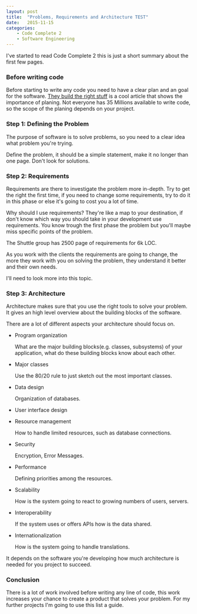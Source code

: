 ```yaml
---
layout: post
title:  "Problems, Requirements and Architecture TEST"
date:   2015-11-15
categories: 
    - Code Complete 2
    - Software Engineering
---
```

I've started to read Code Complete 2 this is just a short summary about the first
few pages.

### Before writing code
Before starting to write any code you need to have a clear plan and an goal for
the software. [They build the right stuff](http://www.fastcompany.com/28121/they-write-right-stuff)
is a cool article that shows the importance of planing. Not everyone has 35 Millions
available to write code, so the scope of the planing depends on your project.


### Step 1: Defining the Problem
The purpose of software is to solve problems, so you need to a clear idea what problem
you're trying.

Define the problem, it should be a simple statement, make it no longer
than one page. Don't look for solutions.

### Step 2: Requirements
Requirements are there to investigate the problem more in-depth. Try to get the right
the first time, if you need to change some requirements, try to do it in this phase
or else it's going to cost you a lot of time.


Why should I use requirements? They're like a map to your destination, if don't
know which way you should take in your development use requirements. You know trough
the first phase the problem but you'll maybe miss specific points of the problem.

The Shuttle group has 2500 page of requirements for 6k LOC.

As you work with the clients the requirements are going to change, the more they
work with you on solving the problem, they understand it better and their own needs.

I'll need to look more into this topic.

### Step 3: Architecture
Architecture makes sure that you use the right tools to solve your problem.
It gives an high level overview about the building blocks of the software.

There are a lot of different aspects your architecture should focus on.

  * Program organization

      What are the major building blocks(e.g. classes, subsystems) of your application,
      what do these building blocks know about each other.
  * Major classes

      Use the 80/20 rule to just sketch out the most important classes.
  * Data design

      Organization of databases.
  * User interface design
  * Resource management

      How to handle limited resources, such as database connections.
  * Security

      Encryption, Error Messages.
  * Performance

       Defining priorities among the resources.
  * Scalability

      How is the system going to react to growing numbers of users, servers.
  * Interoperability

      If the system uses or offers APIs how is the data shared.
  * Internationalization

      How is the system going to handle translations.

It depends on the software you're developing how much architecture is needed
for you project to succeed.

### Conclusion
There is a lot of work involved before writing any line of code, this work increases
your chance to create a product that solves your problem. For my further projects
I'm going to use this list a guide.
